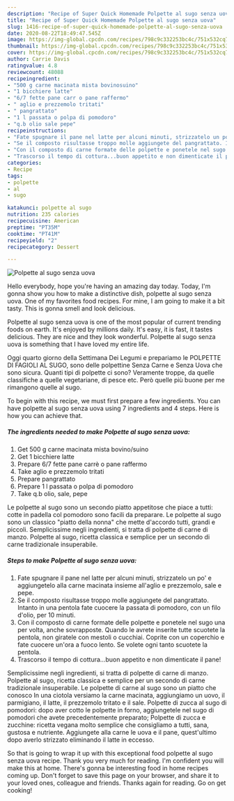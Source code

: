 ```yaml
---
description: "Recipe of Super Quick Homemade Polpette al sugo senza uova"
title: "Recipe of Super Quick Homemade Polpette al sugo senza uova"
slug: 1416-recipe-of-super-quick-homemade-polpette-al-sugo-senza-uova
date: 2020-08-22T18:49:47.545Z
image: https://img-global.cpcdn.com/recipes/798c9c332253bc4c/751x532cq70/polpette-al-sugo-senza-uova-recipe-main-photo.jpg
thumbnail: https://img-global.cpcdn.com/recipes/798c9c332253bc4c/751x532cq70/polpette-al-sugo-senza-uova-recipe-main-photo.jpg
cover: https://img-global.cpcdn.com/recipes/798c9c332253bc4c/751x532cq70/polpette-al-sugo-senza-uova-recipe-main-photo.jpg
author: Carrie Davis
ratingvalue: 4.8
reviewcount: 48088
recipeingredient:
- "500 g carne macinata mista bovinosuino"
- "1 bicchiere latte"
- "6/7 fette pane carr o pane raffermo"
- " aglio e prezzemolo tritati"
- " pangrattato"
- "1 l passata o polpa di pomodoro"
- "q.b olio sale pepe"
recipeinstructions:
- "Fate spugnare il pane nel latte per alcuni minuti, strizzatelo un po&#39; e aggiungetelo alla carne macinata insieme all&#39;aglio e prezzemolo, sale e pepe."
- "Se il composto risultasse troppo molle aggiungete del pangrattato. Intanto in una pentola fate cuocere la passata di pomodoro, con un filo d&#39;olio, per 10 minuti."
- "Con il composto di carne formate delle polpette e ponetele nel sugo una per volta, anche sovrapposte. Quando le avrete inserite tutte scuotete la pentola, non giratele con mestoli o cucchiai. Coprite con un coperchio e fate cuocere un&#39;ora a fuoco lento. Se volete ogni tanto scuotete la pentola."
- "Trascorso il tempo di cottura...buon appetito e non dimenticate il pane!"
categories:
- Recipe
tags:
- polpette
- al
- sugo

katakunci: polpette al sugo 
nutrition: 235 calories
recipecuisine: American
preptime: "PT35M"
cooktime: "PT41M"
recipeyield: "2"
recipecategory: Dessert

---
```



![Polpette al sugo senza uova](https://img-global.cpcdn.com/recipes/798c9c332253bc4c/751x532cq70/polpette-al-sugo-senza-uova-recipe-main-photo.jpg)

Hello everybody, hope you're having an amazing day today. Today, I'm gonna show you how to make a distinctive dish, polpette al sugo senza uova. One of my favorites food recipes. For mine, I am going to make it a bit tasty. This is gonna smell and look delicious.

Polpette al sugo senza uova is one of the most popular of current trending foods on earth. It's enjoyed by millions daily. It's easy, it is fast, it tastes delicious. They are nice and they look wonderful. Polpette al sugo senza uova is something that I have loved my entire life.

Oggi quarto giorno della Settimana Dei Legumi e prepariamo le POLPETTE DI FAGIOLI AL SUGO, sono delle polpettine Senza Carne e Senza Uova che sono sicura. Quanti tipi di polpette ci sono? Veramente troppe, da quelle classifiche a quelle vegetariane, di pesce etc. Però quelle più buone per me rimangono quelle al sugo.


To begin with this recipe, we must first prepare a few ingredients. You can have polpette al sugo senza uova using 7 ingredients and 4 steps. Here is how you can achieve that.

<!--inarticleads1-->

##### The ingredients needed to make Polpette al sugo senza uova:

1. Get 500 g carne macinata mista bovino/suino
1. Get 1 bicchiere latte
1. Prepare 6/7 fette pane carrè o pane raffermo
1. Take  aglio e prezzemolo tritati
1. Prepare  pangrattato
1. Prepare 1 l passata o polpa di pomodoro
1. Take q.b olio, sale, pepe


Le polpette al sugo sono un secondo piatto appetitose che piace a tutti: cotte in padella col pomodoro sono facili da preparare. Le polpette al sugo sono un classico &#34;piatto della nonna&#34; che mette d&#39;accordo tutti, grandi e piccoli. Semplicissime negli ingredienti, si tratta di polpette di carne di manzo. Polpette al sugo, ricetta classica e semplice per un secondo di carne tradizionale insuperabile. 

<!--inarticleads2-->

##### Steps to make Polpette al sugo senza uova:

1. Fate spugnare il pane nel latte per alcuni minuti, strizzatelo un po&#39; e aggiungetelo alla carne macinata insieme all&#39;aglio e prezzemolo, sale e pepe.
1. Se il composto risultasse troppo molle aggiungete del pangrattato. Intanto in una pentola fate cuocere la passata di pomodoro, con un filo d&#39;olio, per 10 minuti.
1. Con il composto di carne formate delle polpette e ponetele nel sugo una per volta, anche sovrapposte. Quando le avrete inserite tutte scuotete la pentola, non giratele con mestoli o cucchiai. Coprite con un coperchio e fate cuocere un&#39;ora a fuoco lento. Se volete ogni tanto scuotete la pentola.
1. Trascorso il tempo di cottura...buon appetito e non dimenticate il pane!


Semplicissime negli ingredienti, si tratta di polpette di carne di manzo. Polpette al sugo, ricetta classica e semplice per un secondo di carne tradizionale insuperabile. Le polpette di carne al sugo sono un piatto che conosco In una ciotola versiamo la carne macinata, aggiungiamo un uovo, il parmigiano, il latte, il prezzemolo tritato e il sale. Polpette di zucca al sugo di pomodori: dopo aver cotto le polpette in forno, aggiungetele nel sugo di pomodori che avete precedentemente preparato; Polpette di zucca e zucchine: ricetta vegana molto semplice che consigliamo a tutti, sana, gustosa e nutriente. Aggiungete alla carne le uova e il pane, quest&#39;ultimo dopo averlo strizzato eliminando il latte in eccesso. 

So that is going to wrap it up with this exceptional food polpette al sugo senza uova recipe. Thank you very much for reading. I'm confident you will make this at home. There's gonna be interesting food in home recipes coming up. Don't forget to save this page on your browser, and share it to your loved ones, colleague and friends. Thanks again for reading. Go on get cooking!
